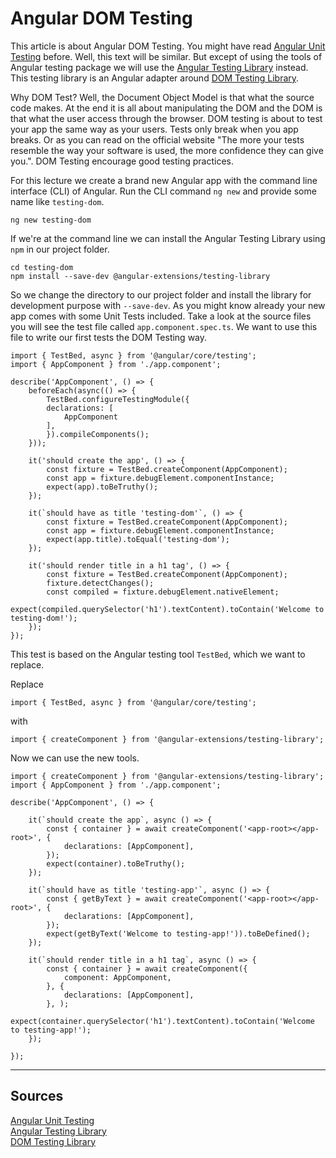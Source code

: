 # Angular DOM Testing

This article is about Angular DOM Testing. You might have read [Angular Unit Testing][1] before. Well, this text will be similar. But except of using the tools of Angular testing package we will use the [Angular Testing Library][1] instead. This testing library is an Angular adapter around [DOM Testing Library][2]. 

Why DOM Test? Well, the Document Object Model is that what the source code makes. At the end it is all about manipulating the DOM and the DOM is that what the user access through the browser. DOM testing is about to test your app the same way as your users. Tests only break when you app breaks. Or as you can read on the official website "The more your tests resemble the way your software is used, the more confidence they can give you.". DOM Testing encourage good testing practices.

For this lecture we create a brand new Angular app with the command line interface (CLI) of Angular. Run the CLI command `ng new` and provide some name like `testing-dom`.

    ng new testing-dom

If we're at the command line we can install the Angular Testing Library using `npm` in our project folder.

    cd testing-dom
    npm install --save-dev @angular-extensions/testing-library

So we change the directory to our project folder and install the library for development purpose with `--save-dev`. As you might know already your new app comes with some Unit Tests included. Take a look at the source files you will see the test file called `app.component.spec.ts`. We want to use this file to write our first tests the DOM Testing way.

    import { TestBed, async } from '@angular/core/testing';
    import { AppComponent } from './app.component';

    describe('AppComponent', () => {
        beforeEach(async(() => {
            TestBed.configureTestingModule({
            declarations: [
                AppComponent
            ],
            }).compileComponents();
        }));

        it('should create the app', () => {
            const fixture = TestBed.createComponent(AppComponent);
            const app = fixture.debugElement.componentInstance;
            expect(app).toBeTruthy();
        });

        it(`should have as title 'testing-dom'`, () => {
            const fixture = TestBed.createComponent(AppComponent);
            const app = fixture.debugElement.componentInstance;
            expect(app.title).toEqual('testing-dom');
        });

        it('should render title in a h1 tag', () => {
            const fixture = TestBed.createComponent(AppComponent);
            fixture.detectChanges();
            const compiled = fixture.debugElement.nativeElement;
            expect(compiled.querySelector('h1').textContent).toContain('Welcome to testing-dom!');
        });
    });

This test is based on the Angular testing tool `TestBed`, which we want to replace.

Replace 

    import { TestBed, async } from '@angular/core/testing';

with

    import { createComponent } from '@angular-extensions/testing-library';

Now we can use the new tools. 



    import { createComponent } from '@angular-extensions/testing-library';
    import { AppComponent } from './app.component';

    describe('AppComponent', () => {

        it(`should create the app`, async () => {
            const { container } = await createComponent('<app-root></app-root>', {
                declarations: [AppComponent],
            });
            expect(container).toBeTruthy();
        });

        it(`should have as title 'testing-app'`, async () => {
            const { getByText } = await createComponent('<app-root></app-root>', {
                declarations: [AppComponent],
            });
            expect(getByText('Welcome to testing-app!')).toBeDefined();
        });

        it(`should render title in a h1 tag`, async () => {
            const { container } = await createComponent({
                component: AppComponent,
            }, {
                declarations: [AppComponent],
            }, );
            expect(container.querySelector('h1').textContent).toContain('Welcome to testing-app!');
        });

    });



---

## Sources

[Angular Unit Testing][0]  
[Angular Testing Library][1]  
[DOM Testing Library][2]  

[0]: angular-unit-testing.md "Angular Unit Testing"  
[1]: https://testing-library.com/angular "Angular Testing Library"  
[2]: https://testing-library.com/ "DOM Testing Library"  


